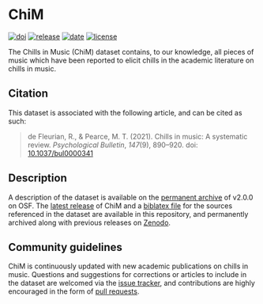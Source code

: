 # ChiM

[![doi](https://zenodo.org/badge/DOI/10.5281/zenodo.3888849.svg)](https://doi.org/10.5281/zenodo.3888849)
[![release](https://img.shields.io/github/v/release/remidefleurian/chim)](https://github.com/remidefleurian/chim/releases)
[![date](https://img.shields.io/github/release-date/remidefleurian/chim)](https://github.com/remidefleurian/chim/releases)
[![license](https://img.shields.io/github/license/remidefleurian/chim)](https://github.com/remidefleurian/chim/blob/master/LICENSE)

The Chills in Music (ChiM) dataset contains, to our knowledge, all pieces of music which have been reported to elicit chills in the academic literature on chills in music. 

## Citation

This dataset is associated with the following article, and can be cited as such:

> de Fleurian, R., & Pearce, M. T. (2021). Chills in music: A systematic review. *Psychological Bulletin*, *147*(9), 890–920. doi: [10.1037/bul0000341](https://doi.org/10.1037/bul0000341)

## Description

A description of the dataset is available on the [permanent archive](https://doi.org/10.17605/osf.io/uyg7m) of v2.0.0 on OSF. The [latest release](https://github.com/remidefleurian/chim/blob/master/chim.csv) of ChiM and a [biblatex file](https://github.com/remidefleurian/chim/blob/master/chim.bib) for the sources referenced in the dataset are available in this repository, and permanently archived along with previous releases on [Zenodo](https://doi.org/10.5281/zenodo.3888849).

## Community guidelines

ChiM is continuously updated with new academic publications on chills in music. Questions and suggestions for corrections or articles to include in the dataset are welcomed via the [issue tracker](https://github.com/remidefleurian/chim/issues), and contributions are highly encouraged in the form of [pull requests](https://github.com/remidefleurian/chim/pulls).